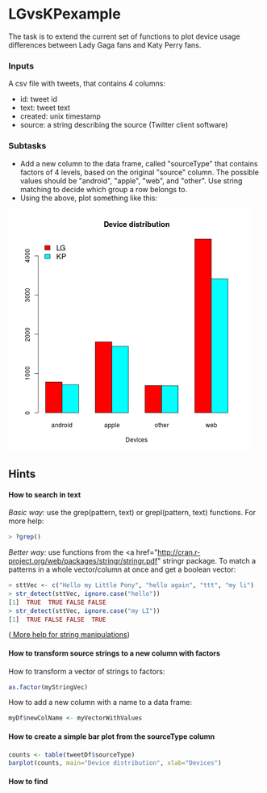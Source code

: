 LGvsKPexample
=============

The task is to extend the current set of functions to plot device usage differences between Lady Gaga fans and Katy Perry fans.

### Inputs
A csv file with tweets, that contains 4 columns:
- id: tweet id
- text: tweet text
- created: unix timestamp
- source: a string describing the source (Twitter client software)

### Subtasks
- Add a new column to the data frame, called "sourceType" that contains factors of 4 levels, based on the original "source" column. The possible values should be "android", "apple", "web", and "other". Use string matching to decide which group a row belongs to.
- Using the above, plot something like this:

![ExpectedPfd](images/LGvsKPDoubleBarPlot.png)


## Hints


#### How to search in text

*Basic way:* use the grep(pattern, text) or grepl(pattern, text) functions. For more help:
```R
> ?grep()
```

*Better way:* use functions from the <a href="http://cran.r-project.org/web/packages/stringr/stringr.pdf" stringr package</a>.
To match a patterns in a whole vector/column at once and get a boolean vector:
```R
> sttVec <- c("Hello my Little Pony", "hello again", "ttt", "my li")
> str_detect(sttVec, ignore.case("hello"))
[1]  TRUE  TRUE FALSE FALSE
> str_detect(sttVec, ignore.case("my LI"))
[1]  TRUE FALSE FALSE  TRUE
```

(<a href="http://gastonsanchez.com/Handling_and_Processing_Strings_in_R.pdf"> More help for string manipulations</a>)

#### How to transform source strings to a new column with factors

How to transform a vector of strings to factors:
```R
as.factor(myStringVec)
```

How to add a new column with a name to a data frame:
```R
myDf$newColName <- myVectorWithValues
```

#### How to create a simple bar plot from the sourceType column

```R
counts <- table(tweetDf$sourceType)
barplot(counts, main="Device distribution", xlab="Devices")
```

#### How to find 
